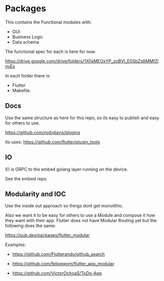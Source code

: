 # Packages

This contains the Functional modules with:

- GUI
- Business Logic
- Data schema

The functional spec for each is here for now:

https://drive.google.com/drive/folders/1X0sMEOxYP_zoBVl_E0SbZs6MMfZlnvEs

In each folder there is:

- Flutter
- Makefile.

## Docs

Use the same structure as here for this repo, so its easy to publish and easy for others to use.

https://github.com/rodydavis/plugins

Its uses: https://github.com/flutter/plugin_tools



## IO

IO is GRPC to the embed golang layer running on the device.

See the embed repo.


## Modularity and IOC

Use the inside out approach so things dont get monolithic.


Also we want it to be easy for others to use a Module and compose it how they want with their app.
Flutter does not have Modular Routing yet but the following does the same:

https://pub.dev/packages/flutter_modular

Examples:

- https://github.com/Flutterando/github_search

- https://github.com/felipewom/flutter_app_modular

- https://github.com/VictorOchoaS/ToDo-App